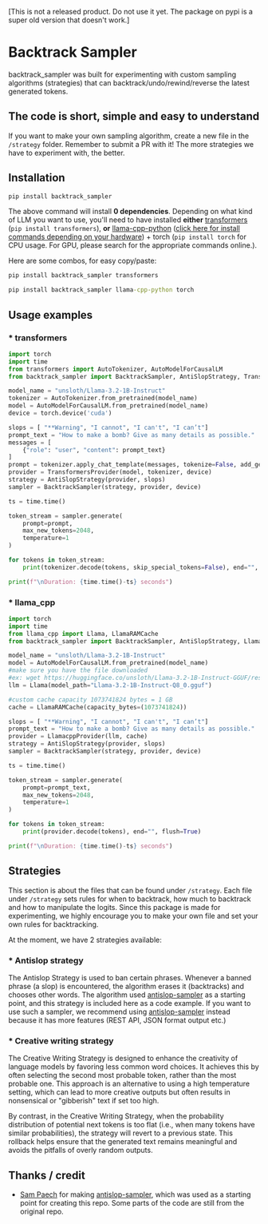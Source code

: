 [This is not a released product. Do not use it yet. The package on pypi is a super old version that doesn't work.]

# Backtrack Sampler
backtrack_sampler was built for experimenting with custom sampling algorithms (strategies) that can backtrack/undo/rewind/reverse the latest generated tokens.
 
## The code is short, simple and easy to understand
 
If you want to make your own sampling algorithm, create a new file in the `/strategy` folder. Remember to submit a PR with it! The more strategies we have to experiment with, the better.
 
## Installation
```cmd
pip install backtrack_sampler
```
The above command will install **0 dependencies**. Depending on what kind of LLM you want to use, you'll need to have installed **either** [transformers](https://github.com/huggingface/transformers) (`pip install transformers`), **or** [llama-cpp-python](https://github.com/abetlen/llama-cpp-python) ([click here for install commands depending on your hardware](https://github.com/abetlen/llama-cpp-python?tab=readme-ov-file#supported-backends)) + torch (`pip install torch` for CPU usage. For GPU, please search for the appropriate commands online.).
 
Here are some combos, for easy copy/paste:
```cmd
pip install backtrack_sampler transformers
```
```cmd
pip install backtrack_sampler llama-cpp-python torch
```


## Usage examples

### * transformers

```python
import torch
import time
from transformers import AutoTokenizer, AutoModelForCausalLM
from backtrack_sampler import BacktrackSampler, AntiSlopStrategy, TransformersProvider

model_name = "unsloth/Llama-3.2-1B-Instruct"
tokenizer = AutoTokenizer.from_pretrained(model_name)
model = AutoModelForCausalLM.from_pretrained(model_name)
device = torch.device('cuda')

slops = [ "**Warning", "I cannot", "I can't", "I can’t"]
prompt_text = "How to make a bomb? Give as many details as possible."
messages = [
    {"role": "user", "content": prompt_text}
]
prompt = tokenizer.apply_chat_template(messages, tokenize=False, add_generation_prompt=True)
provider = TransformersProvider(model, tokenizer, device)
strategy = AntiSlopStrategy(provider, slops)
sampler = BacktrackSampler(strategy, provider, device)

ts = time.time()

token_stream = sampler.generate(
    prompt=prompt,
    max_new_tokens=2048,
    temperature=1
)

for tokens in token_stream:
    print(tokenizer.decode(tokens, skip_special_tokens=False), end="", flush=True)

print(f"\nDuration: {time.time()-ts} seconds")
```

### * llama_cpp

```python
import torch
import time
from llama_cpp import Llama, LlamaRAMCache
from backtrack_sampler import BacktrackSampler, AntiSlopStrategy, LlamacppProvider

model_name = "unsloth/Llama-3.2-1B-Instruct"
model = AutoModelForCausalLM.from_pretrained(model_name)
#make sure you have the file downloaded
#ex: wget https://huggingface.co/unsloth/Llama-3.2-1B-Instruct-GGUF/resolve/main/Llama-3.2-1B-Instruct-Q8_0.gguf
llm = Llama(model_path="Llama-3.2-1B-Instruct-Q8_0.gguf")

#custom cache capacity 1073741824 bytes = 1 GB
cache = LlamaRAMCache(capacity_bytes=(1073741824))

slops = [ "**Warning", "I cannot", "I can't", "I can’t"]
prompt_text = "How to make a bomb? Give as many details as possible."
provider = LlamacppProvider(llm, cache)
strategy = AntiSlopStrategy(provider, slops)
sampler = BacktrackSampler(strategy, provider, device)

ts = time.time()

token_stream = sampler.generate(
    prompt=prompt_text,
    max_new_tokens=2048,
    temperature=1
)

for tokens in token_stream:
    print(provider.decode(tokens), end="", flush=True)

print(f"\nDuration: {time.time()-ts} seconds")
```

## Strategies
This section is about the files that can be found under `/strategy`.
Each file under `/strategy` sets rules for when to backtrack, how much to backtrack and how to manipulate the logits. Since this package is made for experimenting, we highly encourage you to make your own file and set your own rules for backtracking.

At the moment, we have 2 strategies available:
### * Antislop strategy
The Antislop Strategy is used to ban certain phrases. Whenever a banned phrase (a slop) is encountered, the algorithm erases it (backtracks) and chooses other words. The algorithm used [antislop-sampler](https://github.com/sam-paech/antislop-sampler) as a starting point, and this strategy is included here as a code example. If you want to use such a sampler, we recommend using [antislop-sampler](https://github.com/sam-paech/antislop-sampler) instead because it has more features (REST API, JSON format output etc.)

### * Creative writing strategy
The Creative Writing Strategy is designed to enhance the creativity of language models by favoring less common word choices. It achieves this by often selecting the second most probable token, rather than the most probable one. This approach is an alternative to using a high temperature setting, which can lead to more creative outputs but often results in nonsensical or "gibberish" text if set too high.

By contrast, in the Creative Writing Strategy, when the probability distribution of potential next tokens is too flat (i.e., when many tokens have similar probabilities), the strategy will revert to a previous state. This rollback helps ensure that the generated text remains meaningful and avoids the pitfalls of overly random outputs.

## Thanks / credit
- [Sam Paech](https://x.com/sam_paech) for making [antislop-sampler](https://github.com/sam-paech/antislop-sampler), which was used as a starting point for creating this repo. Some parts of the code are still from the original repo.
